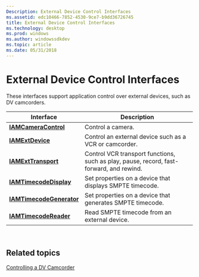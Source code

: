 ```yaml
---
Description: External Device Control Interfaces
ms.assetid: edc10466-7852-4530-9ce7-b9dd36726745
title: External Device Control Interfaces
ms.technology: desktop
ms.prod: windows
ms.author: windowssdkdev
ms.topic: article
ms.date: 05/31/2018
---
```


# External Device Control Interfaces

These interfaces support application control over external devices, such as DV camcorders.



| Interface                                            | Description                                                                             |
|------------------------------------------------------|-----------------------------------------------------------------------------------------|
| [**IAMCameraControl**](/windows/desktop/api/Strmif/nn-strmif-iamcameracontrol)         | Control a camera.                                                                       |
| [**IAMExtDevice**](/windows/desktop/api/Strmif/nn-strmif-iamextdevice)                 | Control an external device such as a VCR or camcorder.                                  |
| [**IAMExtTransport**](/windows/desktop/api/Strmif/nn-strmif-iamexttransport)           | Control VCR transport functions, such as play, pause, record, fast-forward, and rewind. |
| [**IAMTimecodeDisplay**](/windows/desktop/api/Strmif/nn-strmif-iamtimecodedisplay)     | Set properties on a device that displays SMPTE timecode.                                |
| [**IAMTimecodeGenerator**](/windows/desktop/api/Strmif/nn-strmif-iamtimecodegenerator) | Set properties on a device that generates SMPTE timecode.                               |
| [**IAMTimecodeReader**](/windows/desktop/api/Strmif/nn-strmif-iamtimecodereader)       | Read SMPTE timecode from an external device.                                            |



 

## Related topics

<dl> <dt>

[Controlling a DV Camcorder](controlling-a-dv-camcorder.md)
</dt> </dl>

 

 




